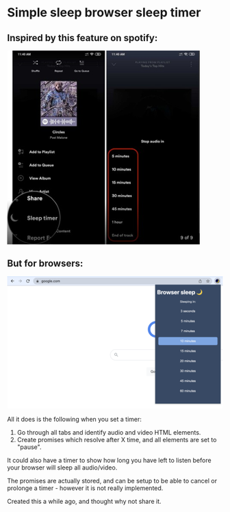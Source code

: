 # Simple sleep browser sleep timer

## Inspired by this feature on spotify:
![image of spotify feature](https://github.com/Ymirke/browser-sleep/blob/main/spotify-sleep.jpeg?raw=true)

## But for browsers:
![image of browser sleep](https://github.com/Ymirke/browser-sleep/blob/main/screenshot.png?raw=true)

All it does is the following when you set a timer:
1. Go through all tabs and identify audio and video HTML elements.
2. Create promises which resolve after X time, and all elements are set to "pause".

It could also have a timer to show how long you have left to listen before your browser will sleep all audio/video.

The promises are actually stored, and can be setup to be able to cancel or prolonge a timer - however it is not really implemented.

Created this a while ago, and thought why not share it.
